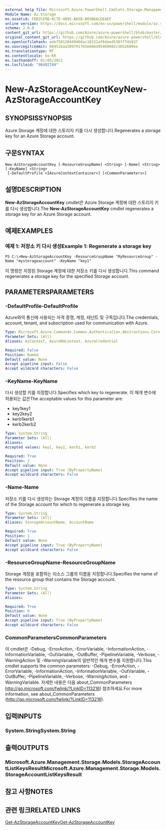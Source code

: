 ```yaml
---
external help file: Microsoft.Azure.PowerShell.Cmdlets.Storage.Management.dll-Help.xml
Module Name: Az.Storage
ms.assetid: FDD2CE98-6C7E-4B95-BA5B-B03B6AC6EAEF
online version: https://docs.microsoft.com/en-us/powershell/module/az.storage/new-azstorageaccountkey
schema: 2.0.0
content_git_url: https://github.com/Azure/azure-powershell/blob/master/src/Storage/Storage.Management/help/New-AzStorageAccountKey.md
original_content_git_url: https://github.com/Azure/azure-powershell/blob/master/src/Storage/Storage.Management/help/New-AzStorageAccountKey.md
ms.openlocfilehash: eebf58120449466ac18231af6daed538ff7da937
ms.sourcegitcommit: 68451baa389791703e666d95469602c5652609ee
ms.translationtype: MT
ms.contentlocale: ko-KR
ms.lasthandoff: 01/05/2021
ms.locfileid: "98492749"
---
```

# <span data-ttu-id="40f64-101">New-AzStorageAccountKey</span><span class="sxs-lookup"><span data-stu-id="40f64-101">New-AzStorageAccountKey</span></span>

## <span data-ttu-id="40f64-102">SYNOPSIS</span><span class="sxs-lookup"><span data-stu-id="40f64-102">SYNOPSIS</span></span>
<span data-ttu-id="40f64-103">Azure Storage 계정에 대한 스토리지 키를 다시 생성합니다.</span><span class="sxs-lookup"><span data-stu-id="40f64-103">Regenerates a storage key for an Azure Storage account.</span></span>

## <span data-ttu-id="40f64-104">구문</span><span class="sxs-lookup"><span data-stu-id="40f64-104">SYNTAX</span></span>

```
New-AzStorageAccountKey [-ResourceGroupName] <String> [-Name] <String> [-KeyName] <String>
 [-DefaultProfile <IAzureContextContainer>] [<CommonParameters>]
```

## <span data-ttu-id="40f64-105">설명</span><span class="sxs-lookup"><span data-stu-id="40f64-105">DESCRIPTION</span></span>
<span data-ttu-id="40f64-106">**New-AzStorageAccountKey** cmdlet은 Azure Storage 계정에 대한 스토리지 키를 다시 생성합니다.</span><span class="sxs-lookup"><span data-stu-id="40f64-106">The **New-AzStorageAccountKey** cmdlet regenerates a storage key for an Azure Storage account.</span></span>

## <span data-ttu-id="40f64-107">예제</span><span class="sxs-lookup"><span data-stu-id="40f64-107">EXAMPLES</span></span>

### <span data-ttu-id="40f64-108">예제 1: 저장소 키 다시 생성</span><span class="sxs-lookup"><span data-stu-id="40f64-108">Example 1: Regenerate a storage key</span></span>
```
PS C:\>New-AzStorageAccountKey -ResourceGroupName "MyResourceGroup" -Name "mystorageaccount" -KeyName "key1"
```

<span data-ttu-id="40f64-109">이 명령은 지정된 Storage 계정에 대한 저장소 키를 다시 생성합니다.</span><span class="sxs-lookup"><span data-stu-id="40f64-109">This command regenerates a storage key for the specified Storage account.</span></span>

## <span data-ttu-id="40f64-110">PARAMETERS</span><span class="sxs-lookup"><span data-stu-id="40f64-110">PARAMETERS</span></span>

### <span data-ttu-id="40f64-111">-DefaultProfile</span><span class="sxs-lookup"><span data-stu-id="40f64-111">-DefaultProfile</span></span>
<span data-ttu-id="40f64-112">Azure와의 통신에 사용되는 자격 증명, 계정, 테넌트 및 구독입니다.</span><span class="sxs-lookup"><span data-stu-id="40f64-112">The credentials, account, tenant, and subscription used for communication with Azure.</span></span>

```yaml
Type: Microsoft.Azure.Commands.Common.Authentication.Abstractions.Core.IAzureContextContainer
Parameter Sets: (All)
Aliases: AzContext, AzureRmContext, AzureCredential

Required: False
Position: Named
Default value: None
Accept pipeline input: False
Accept wildcard characters: False
```

### <span data-ttu-id="40f64-113">-KeyName</span><span class="sxs-lookup"><span data-stu-id="40f64-113">-KeyName</span></span>
<span data-ttu-id="40f64-114">다시 생성할 키를 지정합니다.</span><span class="sxs-lookup"><span data-stu-id="40f64-114">Specifies which key to regenerate.</span></span>
<span data-ttu-id="40f64-115">이 매개 변수에 허용되는 값은</span><span class="sxs-lookup"><span data-stu-id="40f64-115">The acceptable values for this parameter are:</span></span>
- <span data-ttu-id="40f64-116">key1</span><span class="sxs-lookup"><span data-stu-id="40f64-116">key1</span></span>
- <span data-ttu-id="40f64-117">key2</span><span class="sxs-lookup"><span data-stu-id="40f64-117">key2</span></span>
- <span data-ttu-id="40f64-118">kerb1</span><span class="sxs-lookup"><span data-stu-id="40f64-118">kerb1</span></span>
- <span data-ttu-id="40f64-119">kerb2</span><span class="sxs-lookup"><span data-stu-id="40f64-119">kerb2</span></span>

```yaml
Type: System.String
Parameter Sets: (All)
Aliases:
Accepted values: key1, key2, kerb1, kerb2

Required: True
Position: 2
Default value: None
Accept pipeline input: True (ByPropertyName)
Accept wildcard characters: False
```

### <span data-ttu-id="40f64-120">-Name</span><span class="sxs-lookup"><span data-stu-id="40f64-120">-Name</span></span>
<span data-ttu-id="40f64-121">저장소 키를 다시 생성하는 Storage 계정의 이름을 지정합니다.</span><span class="sxs-lookup"><span data-stu-id="40f64-121">Specifies the name of the Storage account for which to regenerate a storage key.</span></span>

```yaml
Type: System.String
Parameter Sets: (All)
Aliases: StorageAccountName, AccountName

Required: True
Position: 1
Default value: None
Accept pipeline input: True (ByPropertyName)
Accept wildcard characters: False
```

### <span data-ttu-id="40f64-122">-ResourceGroupName</span><span class="sxs-lookup"><span data-stu-id="40f64-122">-ResourceGroupName</span></span>
<span data-ttu-id="40f64-123">Storage 계정을 포함하는 리소스 그룹의 이름을 지정합니다.</span><span class="sxs-lookup"><span data-stu-id="40f64-123">Specifies the name of the resource group that contains the Storage account.</span></span>

```yaml
Type: System.String
Parameter Sets: (All)
Aliases:

Required: True
Position: 0
Default value: None
Accept pipeline input: True (ByPropertyName)
Accept wildcard characters: False
```

### <span data-ttu-id="40f64-124">CommonParameters</span><span class="sxs-lookup"><span data-stu-id="40f64-124">CommonParameters</span></span>
<span data-ttu-id="40f64-125">이 cmdlet은 -Debug, -ErrorAction, -ErrorVariable, -InformationAction, -InformationVariable, -OutVariable, -OutBuffer, -PipelineVariable, -Verbose, -WarningAction 및 -WarningVariable의 일반적인 매개 변수를 지원합니다.</span><span class="sxs-lookup"><span data-stu-id="40f64-125">This cmdlet supports the common parameters: -Debug, -ErrorAction, -ErrorVariable, -InformationAction, -InformationVariable, -OutVariable, -OutBuffer, -PipelineVariable, -Verbose, -WarningAction, and -WarningVariable.</span></span> <span data-ttu-id="40f64-126">자세한 내용은 다음 about_CommonParameters http://go.microsoft.com/fwlink/?LinkID=113216) 참조하세요.</span><span class="sxs-lookup"><span data-stu-id="40f64-126">For more information, see about_CommonParameters (http://go.microsoft.com/fwlink/?LinkID=113216).</span></span>

## <span data-ttu-id="40f64-127">입력</span><span class="sxs-lookup"><span data-stu-id="40f64-127">INPUTS</span></span>

### <span data-ttu-id="40f64-128">System.String</span><span class="sxs-lookup"><span data-stu-id="40f64-128">System.String</span></span>

## <span data-ttu-id="40f64-129">출력</span><span class="sxs-lookup"><span data-stu-id="40f64-129">OUTPUTS</span></span>

### <span data-ttu-id="40f64-130">Microsoft.Azure.Management.Storage.Models.StorageAccountListKeysResult</span><span class="sxs-lookup"><span data-stu-id="40f64-130">Microsoft.Azure.Management.Storage.Models.StorageAccountListKeysResult</span></span>

## <span data-ttu-id="40f64-131">참고 사항</span><span class="sxs-lookup"><span data-stu-id="40f64-131">NOTES</span></span>

## <span data-ttu-id="40f64-132">관련 링크</span><span class="sxs-lookup"><span data-stu-id="40f64-132">RELATED LINKS</span></span>

[<span data-ttu-id="40f64-133">Get-AzStorageAccountKey</span><span class="sxs-lookup"><span data-stu-id="40f64-133">Get-AzStorageAccountKey</span></span>](./Get-AzStorageAccountKey.md)
